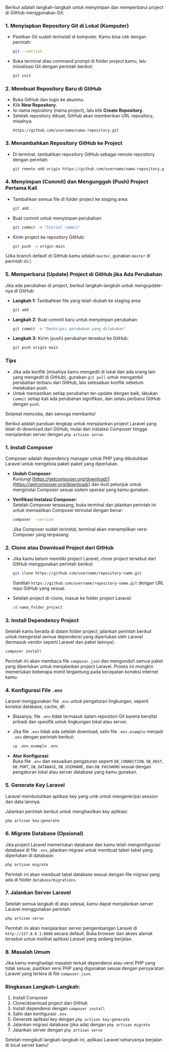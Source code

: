 Berikut adalah langkah-langkah untuk menyimpan dan memperbarui project di GitHub menggunakan Git:

### 1. **Menyiapkan Repository Git di Lokal (Komputer)**
   - Pastikan Git sudah terinstall di komputer. Kamu bisa cek dengan perintah:
     ```bash
     git --version
     ```
   - Buka terminal atau command prompt di folder project kamu, lalu inisialisasi Git dengan perintah berikut:
     ```bash
     git init
     ```

### 2. **Membuat Repository Baru di GitHub**
   - Buka GitHub dan login ke akunmu.
   - Klik **New Repository**.
   - Isi nama repository (nama project), lalu klik **Create Repository**.
   - Setelah repository dibuat, GitHub akan memberikan URL repository, misalnya:
     ```
     https://github.com/username/nama-repository.git
     ```

### 3. **Menambahkan Repository GitHub ke Project**
   - Di terminal, tambahkan repository GitHub sebagai remote repository dengan perintah:
     ```bash
     git remote add origin https://github.com/username/nama-repository.git
     ```

### 4. **Menyimpan (Commit) dan Mengunggah (Push) Project Pertama Kali**
   - Tambahkan semua file di folder project ke staging area:
     ```bash
     git add .
     ```
   - Buat commit untuk menyimpan perubahan:
     ```bash
     git commit -m "Initial commit"
     ```
   - Kirim project ke repository GitHub:
     ```bash
     git push -u origin main
     ```
   (Jika branch default di GitHub kamu adalah `master`, gunakan `master` di perintah ini.)

### 5. **Memperbarui (Update) Project di GitHub jika Ada Perubahan**
   Jika ada perubahan di project, berikut langkah-langkah untuk mengupdate-nya di GitHub:

   - **Langkah 1:** Tambahkan file yang telah diubah ke staging area:
     ```bash
     git add .
     ```
   - **Langkah 2:** Buat commit baru untuk menyimpan perubahan:
     ```bash
     git commit -m "Deskripsi perubahan yang dilakukan"
     ```
   - **Langkah 3:** Kirim (push) perubahan tersebut ke GitHub:
     ```bash
     git push origin main
     ```

### Tips
- Jika ada konflik (misalnya kamu mengedit di lokal dan ada orang lain yang mengedit di GitHub), gunakan `git pull` untuk mengambil perubahan terbaru dari GitHub, lalu selesaikan konflik sebelum melakukan push.
- Untuk memastikan setiap perubahan ter-update dengan baik, lakukan `commit` setiap kali ada perubahan signifikan, dan selalu perbarui GitHub dengan `push`.

Selamat mencoba, dan semoga membantu!



Berikut adalah panduan lengkap untuk menjalankan project Laravel yang telah di-download dari GitHub, mulai dari instalasi Composer hingga menjalankan server dengan `php artisan serve`:

### 1. **Install Composer**
   Composer adalah dependency manager untuk PHP yang dibutuhkan Laravel untuk mengelola paket-paket yang diperlukan.

   - **Unduh Composer**:  
     Kunjungi [https://getcomposer.org/download/](https://getcomposer.org/download/) dan ikuti petunjuk untuk menginstal Composer sesuai sistem operasi yang kamu gunakan.
   
   - **Verifikasi Instalasi Composer**:  
     Setelah Composer terpasang, buka terminal dan jalankan perintah ini untuk memastikan Composer terinstal dengan benar:
     ```bash
     composer --version
     ```
     Jika Composer sudah terinstal, terminal akan menampilkan versi Composer yang terpasang.

### 2. **Clone atau Download Project dari GitHub**
   - Jika kamu belum memiliki project Laravel, clone project tersebut dari GitHub menggunakan perintah berikut:
     ```bash
     git clone https://github.com/username/repository-name.git
     ```
     Gantilah `https://github.com/username/repository-name.git` dengan URL repo GitHub yang sesuai.

   - Setelah project di-clone, masuk ke folder project Laravel:
     ```bash
     cd nama_folder_project
     ```

### 3. **Install Dependency Project**
   Setelah kamu berada di dalam folder project, jalankan perintah berikut untuk menginstal semua dependensi yang diperlukan oleh Laravel (termasuk vendor seperti Laravel dan paket lainnya):
   ```bash
   composer install
   ```

   Perintah ini akan membaca file `composer.json` dan mengunduh semua paket yang diperlukan untuk menjalankan project Laravel. Proses ini mungkin memerlukan beberapa menit tergantung pada kecepatan koneksi internet kamu.

### 4. **Konfigurasi File `.env`**
   Laravel menggunakan file `.env` untuk pengaturan lingkungan, seperti koneksi database, cache, dll.

   - Biasanya, file `.env` tidak termasuk dalam repositori Git karena bersifat pribadi dan spesifik untuk lingkungan lokal atau server.
   - Jika file `.env` tidak ada setelah download, salin file `.env.example` menjadi `.env` dengan perintah berikut:
     ```bash
     cp .env.example .env
     ```
   
   - **Atur Konfigurasi**:  
     Buka file `.env` dan sesuaikan pengaturan seperti `DB_CONNECTION`, `DB_HOST`, `DB_PORT`, `DB_DATABASE`, `DB_USERNAME`, dan `DB_PASSWORD` sesuai dengan pengaturan lokal atau server database yang kamu gunakan.

### 5. **Generate Key Laravel**
   Laravel membutuhkan aplikasi key yang unik untuk mengenkripsi session dan data lainnya.

   Jalankan perintah berikut untuk menghasilkan key aplikasi:
   ```bash
   php artisan key:generate
   ```

### 6. **Migrate Database (Opsional)**
   Jika project Laravel memerlukan database dan kamu telah mengonfigurasi database di file `.env`, jalankan migrasi untuk membuat tabel-tabel yang diperlukan di database:
   ```bash
   php artisan migrate
   ```

   Perintah ini akan membuat tabel database sesuai dengan file migrasi yang ada di folder `database/migrations`.

### 7. **Jalankan Server Laravel**
   Setelah semua langkah di atas selesai, kamu dapat menjalankan server Laravel menggunakan perintah:
   ```bash
   php artisan serve
   ```

   Perintah ini akan menjalankan server pengembangan Laravel di `http://127.0.0.1:8000` secara default. Buka browser dan akses alamat tersebut untuk melihat aplikasi Laravel yang sedang berjalan.

### 8. **Masalah Umum**
   Jika kamu menghadapi masalah terkait dependensi atau versi PHP yang tidak sesuai, pastikan versi PHP yang digunakan sesuai dengan persyaratan Laravel yang tertera di file `composer.json`.

### Ringkasan Langkah-Langkah:
1. Install Composer
2. Clone/download project dari GitHub
3. Install dependensi dengan `composer install`
4. Salin dan konfigurasi `.env`
5. Generate aplikasi key dengan `php artisan key:generate`
6. Jalankan migrasi database (jika ada) dengan `php artisan migrate`
7. Jalankan server dengan `php artisan serve`

Setelah mengikuti langkah-langkah ini, aplikasi Laravel seharusnya berjalan di local server kamu!
